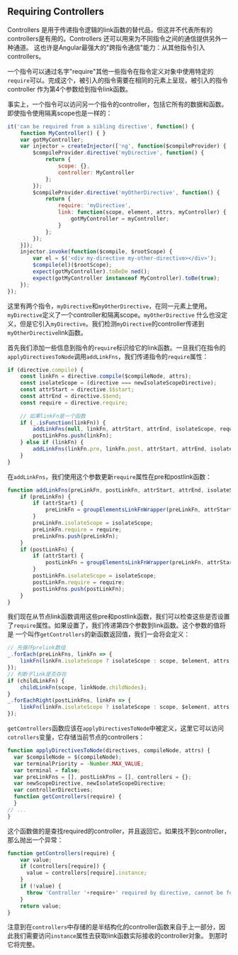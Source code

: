 ## Requiring Controllers
Controllers 是用于传递指令逻辑的link函数的替代品，但这并不代表所有的controllers是有用的。Controllers 还可以用来为不同指令之间的通信提供另外一种通道。
这也许是Angular最强大的"跨指令通信"能力：从其他指令引入controllers。

一个指令可以通过名字"require"其他一些指令在指令定义对象中使用特定的`require`可以。完成这个，被引入的指令需要在相同的元素上呈现，被引入的指令controller
作为第4个参数给到指令link函数。

事实上，一个指令可以访问另一个指令的controller，包括它所有的数据和函数。即使指令使用隔离scope也是一样的：
```js
it('can be required from a sibling directive', function() {
    function MyController() { }
    var gotMyController;
    var injector = createInjector(['ng', function($compileProvider) {
        $compileProvider.directive('myDirective', function() {
            return {
                scope: {},
                controller: MyController
            };
        });
        $compileProvider.directive('myOtherDirective', function() {
            return {
                require: 'myDirective',
                link: function(scope, element, attrs, myController) {
                    gotMyController = myController;
                }
            }; 
        });
    }]);
    injector.invoke(function($compile, $rootScope) {
        var el = $('<div my-directive my-other-directive></div>');
        $compile(el)($rootScope);
        expect(gotMyController).toBeDe ned();
        expect(gotMyController instanceof MyController).toBe(true);
    }); 
});
```
这里有两个指令，`myDirective`和`myOtherDirective`，在同一元素上使用。`myDirective`定义了一个controller和隔离scope。`myOtherDirective`
什么也没定义，但是它引入`myDirective`。我们检测`myDirective`的controller传递到`myOtherDirective`link函数。

首先我们添加一些信息到指令的`require`标识给它的link函数。一旦我们在指令的`applyDirectivesToNode`调用`addLinkFns`，我们传递指令的`require`属性：
```js
if (directive.compile) {
    const linkFn = directive.compile($compileNode, attrs);
    const isolateScope = (directive === newIsolateScopeDirective);
    const attrStart = directive.$$start;
    const attrEnd = directive.$$end;
    const require = directive.require;
    
    // 如果linkFn是一个函数
    if (_.isFunction(linkFn)) {
        addLinkFns(null, linkFn, attrStart, attrEnd, isolateScope, require);
        postLinkFns.push(linkFn);
    } else if (linkFn) {
        addLinkFns(linkFn.pre, linkFn.post, attrStart, attrEnd, isolateScope, require);
    }
}
```
在`addLinkFns`，我们使用这个参数更新`require`属性在pre和postlink函数：
```js
function addLinkFns(preLinkFn, postLinkFn, attrStart, attrEnd, isolateScope, require) {
    if (preLinkFn) {
        if (attrStart) {
            preLinkFn = groupElementsLinkFnWrapper(preLinkFn, attrStart, attrEnd);
        }
        preLinkFn.isolateScope = isolateScope;
        preLinkFn.require = require;
        preLinkFns.push(preLinkFn);
    }
    if (postLinkFn) {
        if (attrStart) {
            postLinkFn = groupElementsLinkFnWrapper(preLinkFn, attrStart, attrEnd);
        }
        postLinkFn.isolateScope = isolateScope;
        postLinkFn.require = require;
        postLinkFns.push(postLinkFn);
    }
}
```
我们现在从节点link函数调用这些pre和postlink函数，我们可以检查这些是否设置了`require`属性。如果设置了，我们传递第四个参数到link函数。这个参数的值将是
一个叫作`getControllers`的新函数返回值，我们一会将会定义：
```js
// 先循环prelink数组
_.forEach(preLinkFns, linkFn => {
    linkFn(linkFn.isolateScope ? isolateScope : scope, $element, attrs, linkFn.require && getControllers(linkFn.require));
});
// 判断子link是否存在
if (childLinkFn) {
    childLinkFn(scope, linkNode.childNodes);
}
_.forEachRight(postLinkFns, linkFn => {
    linkFn(linkFn.isolateScope ? isolateScope : scope, $element, attrs, linkFn.require && getControllers(linkFn.require));
});
```
`getControllers`函数应该在`applyDirectivesToNode`中被定义，这里它可以访问`cotrollers`变量，它存储当前节点的controllers：
```js
function applyDirectivesToNode(directives, compileNode, attrs) {
  var $compileNode = $(compileNode);
  var terminalPriority = -Number.MAX_VALUE;
  var terminal = false;
  var preLinkFns = [], postLinkFns = [], controllers = {};
  var newScopeDirective, newIsolateScopeDirective;
  var controllerDirectives;
  function getControllers(require) {
  }
// ...
}
```
这个函数做的是查找required的controller，并且返回它。如果找不到controller，那么抛出一个异常：
```js
function getControllers(require) {
    var value;
    if (controllers[require]) {
      value = controllers[require].instance;
    }
    if (!value) {
      throw 'Controller '+require+' required by directive, cannot be found!';
    }
    return value;
}
```
注意到在`controllers`中存储的是半结构化的controller函数来自于上一部分，因此我们需要访问`instance`属性去获取link函数实际接收的controller对象。
到那时它将完整。